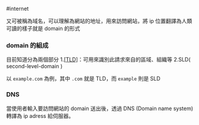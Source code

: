 #internet 


又可被稱為域名，可以理解為網站的地址，用來訪問網站，將 ip 位置翻譯為人類可讀的樣子就是 domain 的形式


### domain 的組成

目前知道分為兩個部分
1.[[TLD]]( top-level-domain )：可用來識別此請求來自的區域、組織等
2.SLD( second-level-domain )

以 `example.com` 為例，其中 `.com` 就是 TLD，而 `example` 則是 SLD


### DNS

當使用者輸入要訪問網站的 domain 送出後，透過 DNS (Domain name system) 轉譯為 ip adress 給伺服器。

